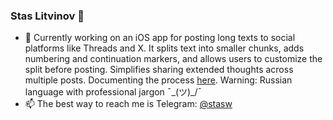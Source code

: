 ### Stas Litvinov 👋
- 🔭 Currently working on an iOS app for posting long texts to social platforms like Threads and X. It splits text into smaller chunks, adds numbering and continuation markers, and allows users to customize the split before posting. Simplifies sharing extended thoughts across multiple posts. Documenting the process [here](https:/t.me/todasyopet). Warning: Russian language with professional jargon ¯\_(ツ)_/¯
- 📫 The best way to reach me is Telegram: [@stasw](https://t.me/stasw)

<!--
**stas-litvinov/stas-litvinov** is a ✨ _special_ ✨ repository because its `README.md` (this file) appears on your GitHub profile.

Here are some ideas to get you started:


- 🌱 I’m currently learning ...
- 👯 I’m looking to collaborate on ...
- 🤔 I’m looking for help with ...
- 💬 Ask me about ...
- 📫 How to reach me: ...
- 😄 Pronouns: ...
- ⚡ Fun fact: ...
-->
